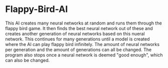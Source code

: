 # Flappy-Bird-AI

This AI creates many neural networks at random and runs them through the flappy bird game. It then finds the best neural network out of these and creates another generation of neural networks based on this nueral network. This continues for many generations until a model is created where the AI can play flappy bird infinitely.
The amount of neural networks per generation and the amount of generations can all be changed. The program also stops once a neural network is deemed "good enough", which can also be changed.
